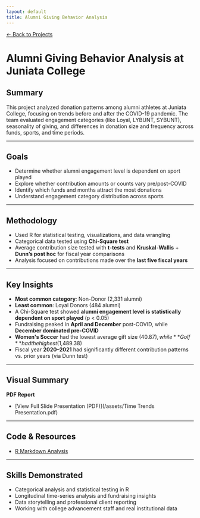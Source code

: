 ```yaml
---
layout: default
title: Alumni Giving Behavior Analysis
---
```


[← Back to Projects](/Projects)

#  Alumni Giving Behavior Analysis at Juniata College

## Summary

This project analyzed donation patterns among alumni athletes at Juniata College, focusing on trends before and after the COVID-19 pandemic. The team evaluated engagement categories (like Loyal, LYBUNT, SYBUNT), seasonality of giving, and differences in donation size and frequency across funds, sports, and time periods.

---

## Goals

- Determine whether alumni engagement level is dependent on sport played
- Explore whether contribution amounts or counts vary pre/post-COVID
- Identify which funds and months attract the most donations
- Understand engagement category distribution across sports

---

## Methodology

- Used R for statistical testing, visualizations, and data wrangling
- Categorical data tested using **Chi-Square test**
- Average contribution size tested with **t-tests** and **Kruskal-Wallis** + **Dunn’s post hoc** for fiscal year comparisons
- Analysis focused on contributions made over the **last five fiscal years**

---

## Key Insights

- **Most common category**: Non-Donor (2,331 alumni)  
- **Least common**: Loyal Donors (484 alumni)
- A Chi-Square test showed **alumni engagement level is statistically dependent on sport played** (p < 0.05)
- Fundraising peaked in **April and December** post-COVID, while **December dominated pre-COVID**
- **Women's Soccer** had the lowest average gift size ($40.87), while **Golf** had the highest ($1,489.38)
- Fiscal year **2020–2021** had significantly different contribution patterns vs. prior years (via Dunn test)

---

## Visual Summary

**PDF Report**  
-  [View Full Slide Presentation (PDF)](/assets/Time Trends Presentation.pdf)


---

## Code & Resources

-  [R Markdown Analysis](https://github.com/Nbutler428/Nbutler428.github.io/blob/main/Projects/alumni-proj/TimeTrendsCode.Rmd)


---

## Skills Demonstrated

- Categorical analysis and statistical testing in R  
- Longitudinal time-series analysis and fundraising insights  
- Data storytelling and professional client reporting  
- Working with college advancement staff and real institutional data
